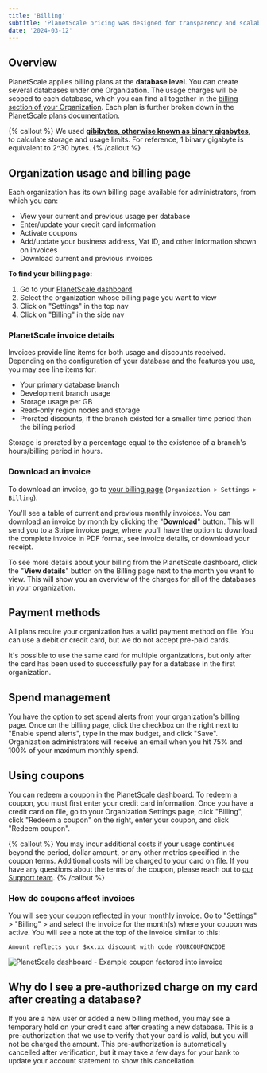 ```yaml
---
title: 'Billing'
subtitle: 'PlanetScale pricing was designed for transparency and scalability.'
date: '2024-03-12'
---
```


## Overview

PlanetScale applies billing plans at the **database level**. You can create several databases under one Organization. The usage charges will be scoped to each database, which you can find all together in the [billing section of your Organization](/docs/concepts/billing#organization-usage-and-billing-page). Each plan is further broken down in the [PlanetScale plans documentation](/docs/concepts/planetscale-plans).

{% callout %}
We used **[gibibytes, otherwise known as binary gigabytes](https://simple.wikipedia.org/wiki/Gibibyte)**, to calculate storage and usage limits. For reference, 1 binary gigabyte is equivalent to 2^30 bytes.
{% /callout %}

## Organization usage and billing page

Each organization has its own billing page available for administrators, from which you can:

- View your current and previous usage per database
- Enter/update your credit card information
- Activate coupons
- Add/update your business address, Vat ID, and other information shown on invoices
- Download current and previous invoices

**To find your billing page:**

1. Go to your [PlanetScale dashboard](https://app.planetscale.com)
2. Select the organization whose billing page you want to view
3. Click on "Settings" in the top nav
4. Click on "Billing" in the side nav

### PlanetScale invoice details

Invoices provide line items for both usage and discounts received.
Depending on the configuration of your database and the features you use, you may see line items for:

- Your primary database branch
- Development branch usage
- Storage usage per GB
- Read-only region nodes and storage
- Prorated discounts, if the branch existed for a smaller time period than the billing period

Storage is prorated by a percentage equal to the existence of a branch's hours/billing period in hours.

### Download an invoice

To download an invoice, go to [your billing page](#find-your-database-billing-page) (`Organization > Settings > Billing`).

You'll see a table of current and previous monthly invoices. You can download an invoice by month by clicking the "**Download**" button. This will send you to a Stripe invoice page, where you'll have the option to download the complete invoice in PDF format, see invoice details, or download your receipt.

To see more details about your billing from the PlanetScale dashboard, click the "**View details**" button on the Billing page next to the month you want to view. This will show you an overview of the charges for all of the databases in your organization.

## Payment methods

All plans require your organization has a valid payment method on file. You can use a debit or credit card, but we do not accept pre-paid cards.

It's possible to use the same card for multiple organizations, but only after the card has been used to successfully pay for a database in the first organization.

## Spend management

You have the option to set spend alerts from your organization's billing page. Once on the billing page, click the checkbox on the right next to "Enable spend alerts", type in the max budget, and click "Save". Organization administrators will receive an email when you hit 75% and 100% of your maximum monthly spend.

## Using coupons

You can redeem a coupon in the PlanetScale dashboard. To redeem a coupon, you must first enter your credit card information. Once you have a credit card on file, go to your Organization Settings page, click "Billing", click "Redeem a coupon" on the right, enter your coupon, and click "Redeem coupon".

{% callout %} You may incur additional costs if your usage continues beyond the period, dollar amount, or any other metrics specified in the coupon terms. Additional costs will be charged to your card on file. If you have any questions about the terms of the coupon, please reach out to [our Support team](#need-help). {% /callout %}

### How do coupons affect invoices

You will see your coupon reflected in your monthly invoice. Go to "Settings" > "Billing" > and select the invoice for the month(s) where your coupon was active. You will see a note at the top of the invoice similar to this:

`Amount reflects your $xx.xx discount with code YOURCOUPONCODE`

![PlanetScale dashboard - Example coupon factored into invoice](/assets/docs/concepts/billing/coupons-in-invoices.png)

## Why do I see a pre-authorized charge on my card after creating a database?

If you are a new user or added a new billing method, you may see a temporary hold on your credit card after creating a new database. This is a pre-authorization that we use to verify that your card is valid, but you will not be charged the amount. This pre-authorization is automatically cancelled after verification, but it may take a few days for your bank to update your account statement to show this cancellation.
